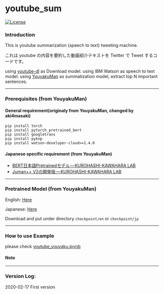 # youtube_sum

 [![License](https://poser.pugx.org/ali-irawan/xtra/license.svg)](*https://poser.pugx.org/ali-irawan/xtra/license.svg*)

### Introduction

This is youtube summarization (speech to text) tweeting machine.

これは youtube の内容を要約した動画紹介テキストを Twitter で Tweet するコードです。

using [youtube-dl](https://github.com/ytdl-org/youtube-dl/tree/067aa17edf5a46a8cbc4d6b90864eddf051fa2bc) as Download model.
using IBM Watson as speech to text model.
using [YouyakuMan](https://github.com/neilctwu/YouyakuMan) as summatization model, extract top N important sentences.

---
### Prerequisites (from YouyakuMan)

#### General requirement(originaly from YouyakuMan, changed by aki4masaki)

```
pip install torch
pip install pytorch_pretrained_bert
pip install googletrans
pip install pyknp
pip install watson-developer-cloud>=1.4.0
```

#### Japanese specific requirement (from YouyakuMan)

- [BERT日本語Pretrainedモデル — KUROHASHI-KAWAHARA LAB](http://nlp.ist.i.kyoto-u.ac.jp/index.php?BERT日本語Pretrainedモデル)
- [Juman++ V2の開発版](https://github.com/ku-nlp/jumanpp)[ — KUROHASHI-KAWAHARA LAB](http://nlp.ist.i.kyoto-u.ac.jp/index.php?BERT日本語Pretrainedモデル)


---

### Pretrained Model (from YouyakuMan)

English: [Here](https://drive.google.com/open?id=1wxf6zTTrhYGmUTVHVMxGpl_GLaZAC1ye)

Japanese: [Here](https://drive.google.com/open?id=10hJX1QBAHfJpErG2I8yhcAl2QB_q28Fi)

Download and put under directory `checkpoint/en` or `checkpoint/jp`

---

### How to use Example

please check [youtube_youyaku.ipynb](https://github.com/aki4masaki/youtube_sum/blob/master/youtube_youyaku.ipynb)

#### Note


---
### Version Log:

2020-02-17  First version
